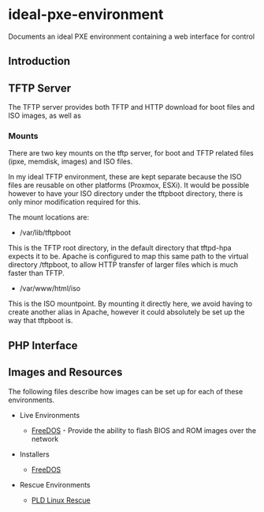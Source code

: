 # ideal-pxe-environment
Documents an ideal PXE environment containing a web interface for control

## Introduction

## TFTP Server

The TFTP server provides both TFTP and HTTP download for boot files and ISO images, as well as 

### Mounts

There are two key mounts on the tftp server, for boot and TFTP related files (ipxe, memdisk, images) and ISO files.

In my ideal TFTP environment, these are kept separate because the ISO files are reusable on other platforms (Proxmox, ESXi). It would be possible however to have your ISO directory under the tftpboot directory, there is only minor modification required for this.

The mount locations are:

   * /var/lib/tftpboot

This is the TFTP root directory, in the default directory that tftpd-hpa expects it to be. Apache is configured to map this same path to the virtual directory /tftpboot, to allow HTTP transfer of larger files which is much faster than TFTP.

  * /var/www/html/iso

This is the ISO mountpoint. By mounting it directly here, we avoid having to create another alias in Apache, however it could absolutely be set up the way that tftpboot is.

## PHP Interface

## Images and Resources

The following files describe how images can be set up for each of these environments.

* Live Environments
   * [FreeDOS](images/freedos.md) - Provide the ability to flash BIOS and ROM images over the network

* Installers
   * [FreeDOS](freedos.md)

* Rescue Environments
   * [PLD Linux Rescue](pld.md)
